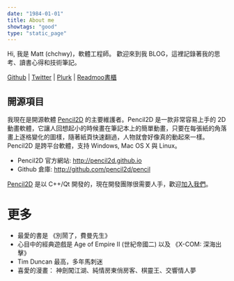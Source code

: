 ```yaml
---
date: "1984-01-01"
title: About me
showtags: "good"
type: "static_page"
---
```


Hi, 我是 Matt (chchwy)，軟體工程師。
歡迎來到我 BLOG，這裡記錄著我的思考、讀書心得和技術筆記。

[<i class="fa fa-github fa-fw"></i> Github](http://github.com/chchwy) |
[<i class="fa fa-twitter fa-fw"></i>Twitter](http://twitter.com/chchwy) |
[<i class="fa fa-pinterest fa-fw"></i>Plurk](http://www.plurk.com/chchwy) |
[<i class="fa fa-book fa-fw"></i>Readmoo書櫃](https://share.readmoo.com/mooer/lljhmaqnn/bookshelf/chchwy/total)

## 開源項目

我現在是開源軟體 [Pencil2D][0] 的主要維護者。Pencil2D 是一款非常容易上手的 2D 動畫軟體，它讓人回想起小的時候畫在筆記本上的簡單動畫，只要在每張紙的角落畫上逐格變化的圖樣，隨著紙頁快速翻過，人物就會好像真的動起來一樣。 Pencil2D 是跨平台軟體，支持 Windows, Mac OS X 與 Linux。

- Pencil2D 官方網站: <http://pencil2d.github.io>
- Github 倉庫: <http://github.com/pencil2d/pencil>

[Pencil2D][0] 是以 C++/Qt 開發的，現在開發團隊很需要人手，歡迎[加入我們][1]。

[0]: http://pencil2d.org "Pencil2D"
[1]: http://github.com/pencil2d/pencil "Pencil2D development"

# 更多

- 最愛的書是 《別鬧了，費曼先生》
- 心目中的經典遊戲是 Age of Empire II (世紀帝國二) 以及 《X-COM: 深海出擊》
- Tim Duncan 最高，多年馬刺迷
- 喜愛的漫畫： 神劍闖江湖、純情房東俏房客、棋靈王、交響情人夢
